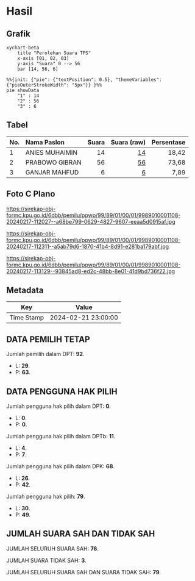# Hasil

## Grafik

```mermaid
xychart-beta
    title "Perolehan Suara TPS"
    x-axis [01, 02, 03]
    y-axis "Suara" 0 --> 56
    bar [14, 56, 6]
```

```mermaid
%%{init: {"pie": {"textPosition": 0.5}, "themeVariables": {"pieOuterStrokeWidth": "5px"}} }%%
pie showData
    "1" : 14
    "2" : 56
    "3" : 6
```

## Tabel

| No. | Nama Paslon    | Suara | Suara (raw) | Persentase |
|:--- |:-------------- | -----:| -----------:| ----------:|
| 1   | ANIES MUHAIMIN | 14    | [14][p-1]   | 18,42      |
| 2   | PRABOWO GIBRAN | 56    | [56][p-2]   | 73,68      |
| 3   | GANJAR MAHFUD  | 6     | [6][p-3]    | 7,89       |


[p-1]: https://github.com/gigit-pemilu/pemilu-2024-99-luar-negeri/blob/main/pilpres/hitung-suara/sub/99-luar-negeri/sub/89-penang-malaysia/sub/01-penang-malaysia/sub/0001-penang-malaysia/sub/108-ksk-093/sub/paslon-1.txt
[p-2]: https://github.com/gigit-pemilu/pemilu-2024-99-luar-negeri/blob/main/pilpres/hitung-suara/sub/99-luar-negeri/sub/89-penang-malaysia/sub/01-penang-malaysia/sub/0001-penang-malaysia/sub/108-ksk-093/sub/paslon-2.txt
[p-3]: https://github.com/gigit-pemilu/pemilu-2024-99-luar-negeri/blob/main/pilpres/hitung-suara/sub/99-luar-negeri/sub/89-penang-malaysia/sub/01-penang-malaysia/sub/0001-penang-malaysia/sub/108-ksk-093/sub/paslon-3.txt

## Foto C Plano

https://sirekap-obj-formc.kpu.go.id/6dbb/pemilu/ppwp/99/89/01/00/01/9989010001108-20240217-112027--a68be799-0629-4827-9607-eeaa5d0915af.jpg

https://sirekap-obj-formc.kpu.go.id/6dbb/pemilu/ppwp/99/89/01/00/01/9989010001108-20240217-112311--a5ab79d6-1870-41b4-8d91-e281ba179abf.jpg

https://sirekap-obj-formc.kpu.go.id/6dbb/pemilu/ppwp/99/89/01/00/01/9989010001108-20240217-113129--93845ad8-ed2c-48bb-8e01-41d9bd736f22.jpg


## Metadata

| Key        | Value               |
| ---------- | ------------------- |
| Time Stamp | 2024-02-21 23:00:00 |


## DATA PEMILIH TETAP

Jumlah pemilih dalam DPT: **92**.
 * L: **29**.
 * P: **63**.

## DATA PENGGUNA HAK PILIH

Jumlah pengguna hak pilih dalam DPT: **0**.
 * L: **0**.
 * P: **0**.

Jumlah pengguna hak pilih dalam DPTb: **11**.
 * L: **4**.
 * P: **7**.

Jumlah pengguna hak pilih dalam DPK: **68**.
 * L: **26**.
 * P: **42**.

Jumlah pengguna hak pilih: **79**.
 * L: **30**.
 * P: **49**.

## JUMLAH SUARA SAH DAN TIDAK SAH

JUMLAH SELURUH SUARA SAH: **76**.

JUMLAH SUARA TIDAK SAH: **3**.

JUMLAH SELURUH SUARA SAH DAN SUARA TIDAK SAH: **79**.



